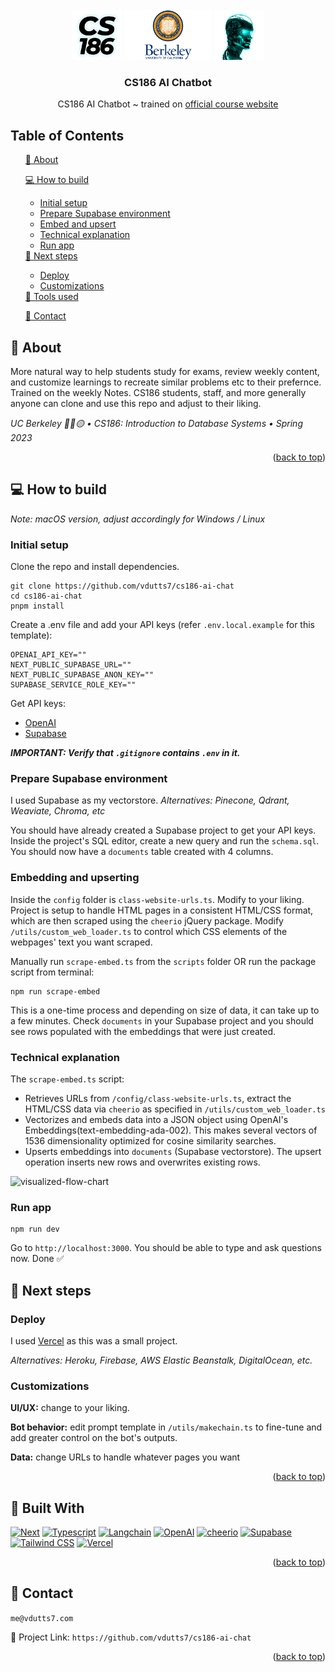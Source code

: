 <!-- PROJECT LOGO -->
<br />
<div align="center">
    <img src="https://github.com/vdutts7/cs186-ai-chat/blob/main/public/cs186.png" alt="Logo" width="80" height="80">
    <img src="https://github.com/vdutts7/cs186-ai-chat/blob/main/public/UC-Berkeley-Emblem.png" alt="Logo" width="140" height="80">
    <img src="https://github.com/vdutts7/cs186-ai-chat/blob/main/public/robot.png" alt="Logo" width="80" height="80">
  </a>
  <h3 align="center">CS186 AI Chatbot</h3>
  <p align="center">
    CS186 AI Chatbot ~ trained on <a href="https://cs186berkeley.net/">official course website</a>
  </p>
</div>

<!-- TABLE OF CONTENTS -->
## Table of Contents
  <ol>
    <a href="#about">📝 About</a>
        <ul>
        </ul>
    <a href="#how-to-build">💻 How to build</a>
        <ul>
            <li><a href="#initial-setup">Initial setup</a></li>
            <li><a href=#prepare-supabase-environment>Prepare Supabase environment</a></li>
            <li><a href=#embed-and-upsert>Embed and upsert</a></li>
            <li><a href=#technical-explanation>Technical explanation</a></li>
            <li><a href=#run-app>Run app</a></li>
        </ul>
    <a href="#next-steps">🚀 Next steps</a>
        <ul>
            <li><a href=#deploy>Deploy</a></li>
            <li><a href=#customizations>Customizations</a></li>
        </ul>
    <a href="#tools-used">🔧 Tools used</a>
        <ul>
        </ul>
    <a href="#contact">👤 Contact</a>
  </ol>



<!-- ABOUT -->
## 📝 About

More natural way to help students study for exams, review weekly content, and customize learnings to recreate similar problems etc to their prefernce. Trained on the weekly Notes. CS186 students, staff, and more generally anyone can clone and use this repo and adjust to their liking.

_UC Berkeley 🐻🔵🟡 • CS186: Introduction to Database Systems • Spring 2023_ 

<p align="right">(<a href="#readme-top">back to top</a>)</p> 

## 💻 How to build 

_Note: macOS version, adjust accordingly for Windows / Linux_

### Initial setup

Clone the repo and install dependencies.

```
git clone https://github.com/vdutts7/cs186-ai-chat
cd cs186-ai-chat
pnpm install
```

Create a .env file and add your API keys (refer `.env.local.example` for this template):

```
OPENAI_API_KEY=""
NEXT_PUBLIC_SUPABASE_URL=""
NEXT_PUBLIC_SUPABASE_ANON_KEY=""
SUPABASE_SERVICE_ROLE_KEY=""
```

Get API keys:
- [OpenAI](https://help.openai.com/en/articles/4936850-where-do-i-find-my-secret-api-key)
- [Supabase](https://supabase.com/docs) 

_**IMPORTANT: Verify that `.gitignore` contains `.env` in it.**_



### Prepare Supabase environment

I used Supabase as my vectorstore. _Alternatives: Pinecone, Qdrant, Weaviate, Chroma, etc_

You should have already created a Supabase project to get your API keys. Inside the project's SQL editor, create a new query and run the `schema.sql`. You should now have a `documents` table created with 4 columns.


### Embedding and upserting

Inside the `config` folder is `class-website-urls.ts`. Modify to your liking. Project is setup to handle HTML pages in a consistent HTML/CSS format, which are then scraped using the `cheerio` jQuery package. Modify `/utils/custom_web_loader.ts` to control which CSS elements of the webpages' text you want scraped.

Manually run `scrape-embed.ts` from the `scripts` folder OR run the package script from terminal:

```
npm run scrape-embed
```

This is a one-time process and depending on size of data, it can take up to a few minutes. Check `documents` in your Supabase project and you should see rows populated with the embeddings that were just created.


### Technical explanation

The `scrape-embed.ts` script:

- Retrieves URLs from `/config/class-website-urls.ts`, extract the HTML/CSS data via `cheerio` as specified in `/utils/custom_web_loader.ts` 
- Vectorizes and embeds data into a JSON object using OpenAI's Embeddings(text-embedding-ada-002). This makes several vectors of 1536 dimensionality optimized for cosine similarity searches.
- Upserts embeddings into `documents` (Supabase vectorstore). The upsert operation inserts new rows and overwrites existing rows.

![visualized-flow-chart](https://github.com/vdutts7/cs186-ai-chat/assets/63992417/abb4be4c-06da-4be2-b29e-b10134e17c24)


### Run app

```
npm run dev
```

Go to `http://localhost:3000`. You should be able to type and ask questions now. Done ✅ 


## 🚀 Next steps

### Deploy

I used [Vercel](https://vercel.com/dashboard) as this was a small project.

_Alternatives: Heroku, Firebase, AWS Elastic Beanstalk, DigitalOcean, etc._

### Customizations

**UI/UX:** change to your liking. 

**Bot behavior:** edit prompt template in `/utils/makechain.ts` to fine-tune and add greater control on the bot's outputs.

**Data:** change URLs to handle whatever pages you want

<p align="right">(<a href="#readme-top">back to top</a>)</p>


<!-- BUILT WITH -->
## 🔧 Built With
[![Next][Next]][Next-url]
[![Typescript][Typescript]][Typescript-url]
[![Langchain][Langchain]][Langchain-url]
[![OpenAI][OpenAI]][OpenAI-url]
[![cheerio][cheerio]][cheerio-url]
[![Supabase][Supabase]][Supabase-url]
[![Tailwind CSS][TailwindCSS]][TailwindCSS-url]
[![Vercel][Vercel]][Vercel-url]

<p align="right">(<a href="#readme-top">back to top</a>)</p>


<!-- CONTACT -->
## 👤 Contact

`me@vdutts7.com` 

🔗 Project Link: `https://github.com/vdutts7/cs186-ai-chat`

<p align="right">(<a href="#readme-top">back to top</a>)</p>


<!-- MARKDOWN LINKS & IMAGES -->
<!-- https://www.markdownguide.org/basic-syntax/#reference-style-links -->


[Next]: https://img.shields.io/badge/next.js-000000?style=for-the-badge&logo=nextdotjs&logoColor=white
[Next-url]: https://nextjs.org/

[Langchain]: https://img.shields.io/badge/🦜🔗Langchain-DD0031?style=for-the-badge&color=<brightgreen>
[Langchain-url]: https://langchain.com/

[TailwindCSS]: https://img.shields.io/badge/Tailwind_CSS-38B2AC?style=for-the-badge&logo=tailwind-css&logoColor=skyblue&color=0A192F
[TailwindCSS-url]: https://tailwindcss.com/

[OpenAI]: https://img.shields.io/badge/OpenAI%20ada--002%20GPT--3-0058A0?style=for-the-badge&logo=openai&logoColor=white&color=4aa481
[OpenAI-url]: https://openai.com/

[cheerio]: https://img.shields.io/badge/cheerio-DD0031?style=for-the-badge&logo=https://github.com/vdutts7/cs186-ai-chat/public/cheerio-logo.png&logoColor=white&color=db903c
[cheerio-url]: https://cheerio.js.org/

[TypeScript]: https://img.shields.io/badge/TypeScript-007ACC?style=for-the-badge&logo=typescript&logoColor=white
[Typescript-url]: https://www.typescriptlang.org/

[Supabase]: https://img.shields.io/badge/Supabase%20pgvector-FFCA28?style=for-the-badge&logo=Supabase&logoColor=49E879&color=black
[Supabase-url]: https://Supabase.com/

[Vercel]: https://img.shields.io/badge/Vercel-FFFFFF?style=for-the-badge&logo=Vercel&logoColor=white&color=black
[Vercel-url]: https://Vercel.com/


